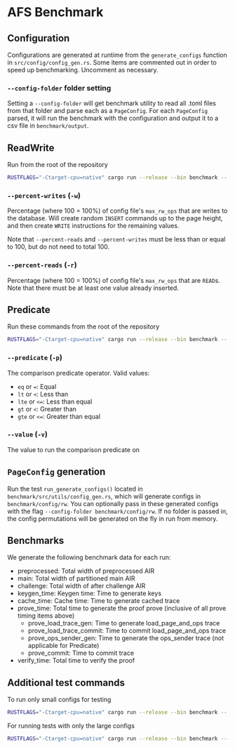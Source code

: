 # AFS Benchmark

## Configuration

Configurations are generated at runtime from the `generate_configs` function in `src/config/config_gen.rs`. Some items are commented out in order to speed up benchmarking. Uncomment as necessary.

### `--config-folder` folder setting

Setting a `--config-folder` will get benchmark utility to read all .toml files from that folder and parse each as a `PageConfig`. For each `PageConfig` parsed, it will run the benchmark with the configuration and output it to a csv file in `benchmark/output`.

## ReadWrite

Run from the root of the repository

```bash
RUSTFLAGS="-Ctarget-cpu=native" cargo run --release --bin benchmark -- rw -r 90 -w 10
```

### `--percent-writes` (`-w`)

Percentage (where 100 = 100%) of config file's `max_rw_ops` that are writes to the database. Will create random `INSERT` commands up to the page height, and then create `WRITE` instructions for the remaining values.

Note that `--percent-reads` and `--percent-writes` must be less than or equal to 100, but do not need to total 100.

### `--percent-reads` (`-r`)

Percentage (where 100 = 100%) of config file's `max_rw_ops` that are `READ`s. Note that there must be at least one value already inserted.

## Predicate

Run these commands from the root of the repository

```bash
RUSTFLAGS="-Ctarget-cpu=native" cargo run --release --bin benchmark -- predicate --p lt 20000
```

### `--predicate` (`-p`)

The comparison predicate operator. Valid values:

- `eq` or `=`: Equal
- `lt` or `<`: Less than
- `lte` or `<=`: Less than equal
- `gt` or `<`: Greater than
- `gte` or `<=`: Greater than equal

### `--value` (`-v`)

The value to run the comparison predicate on

## `PageConfig` generation

Run the test `run_generate_configs()` located in `benchmark/src/utils/config_gen.rs`, which will generate configs in `benchmark/config/rw`. You can optionally pass in these generated configs with the flag `--config-folder benchmark/config/rw`. If no folder is passed in, the config permutations will be generated on the fly in run from memory.

## Benchmarks

We generate the following benchmark data for each run:

- preprocessed: Total width of preprocessed AIR
- main: Total width of partitioned main AIR
- challenge: Total width of after challenge AIR
- keygen_time: Keygen time: Time to generate keys
- cache_time: Cache time: Time to generate cached trace
- prove_time: Total time to generate the proof prove (inclusive of all prove timing items above)
  - prove_load_trace_gen: Time to generate load_page_and_ops trace
  - prove_load_trace_commit: Time to commit load_page_and_ops trace
  - prove_ops_sender_gen: Time to generate the ops_sender trace (not applicable for Predicate)
  - prove_commit: Time to commit trace
- verify_time: Total time to verify the proof

## Additional test commands

To run only small configs for testing

```bash
RUSTFLAGS="-Ctarget-cpu=native" cargo run --release --bin benchmark -- rw -r 90 -w 10 --config-folder benchmark/config/mini
```

For running tests with only the large configs

```bash
RUSTFLAGS="-Ctarget-cpu=native" cargo run --release --bin benchmark -- rw -r 90 -w 10 --config-folder benchmark/config/large
```
